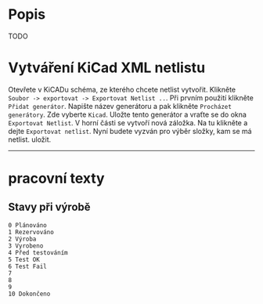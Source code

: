 # Popis

TODO


# Vytváření KiCad XML netlistu

Otevřete v KiCADu schéma, ze kterého chcete netlist vytvořit. Klikněte `Soubor -> exportovat -> Exportovat Netlist ..`. Při prvním použití klikněte `Přidat generátor`. Napište název generátoru a pak klikněte `Procházet generátory`. Zde vyberte `Kicad`. Uložte tento generátor a vraťte se do okna `Exportovat Netlist`. V horní části se vytvoří nová záložka. Na tu klikněte a dejte `Exportovat netlist`. Nyní budete vyzván pro výběr složky, kam se má netlist. uložit. 



***
# pracovní texty


## Stavy při výrobě
```
0 Plánováno
1 Rezervováno
2 Výroba
3 Vyrobeno
4 Před testováním
5 Test OK
6 Test Fail
7
8
9
10 Dokončeno
```